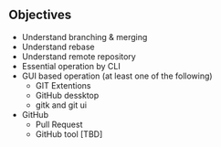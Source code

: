 ## Objectives 
- Understand branching & merging 
- Understand rebase 
- Understand remote repository 
- Essential operation by CLI 
- GUI based operation (at least one of the following) 
    - GIT Extentions  
    - GitHub dessktop  
    - gitk and git ui
- GitHub 
    - Pull Request 
    - GitHub tool [TBD]


